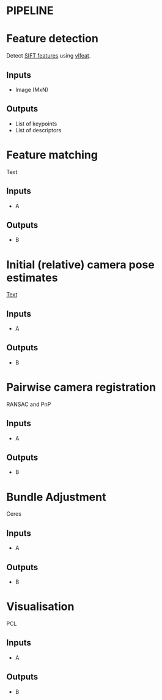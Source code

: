 PIPELINE
========

# Feature detection

Detect [SIFT features][vlfeat-sift] using [vlfeat][vlfeat-docs].

## Inputs

* Image (MxN)

## Outputs

* List of keypoints
* List of descriptors


# Feature matching

Text

## Inputs

* A

## Outputs

* B


# Initial (relative) camera pose estimates

[Text](https://en.wikipedia.org/)

## Inputs

* A

## Outputs

* B



# Pairwise camera registration

RANSAC and PnP

## Inputs

* A

## Outputs

* B



# Bundle Adjustment

Ceres

## Inputs

* A

## Outputs

* B


# Visualisation

PCL

## Inputs

* A

## Outputs

* B





<!-- Reference URLs -->
[vlfeat-sift]: http://www.vlfeat.org/api/sift.html
[vlfeat-docs]: http://www.vlfeat.org/api/index.html

